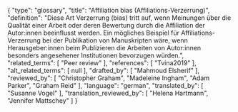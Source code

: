 {
    "type": "glossary",
    "title": "Affiliation bias (Affiliations-Verzerrung)",
    "definition": "Diese Art Verzerrung (bias) tritt auf, wenn Meinungen über die Qualität einer Arbeit oder deren Bewertung durch die Affiliation der Autor:innen beeinflusst werden. Ein mögliches Beispiel für Affiliations-Verzerrung bei der Publikation von Manuskripten wäre, wenn Herausgeber:innen beim Publizieren die Arbeiten von Autor:innen besonders angesehener Institutionen bevorzugen würden.",
    "related_terms": [
        "Peer review"
    ],
    "references": [
        "Tvina2019"
    ],
    "alt_related_terms": [
        null
    ],
    "drafted_by": [
        "Mahmoud Elsherif"
    ],
    "reviewed_by": [
        "Christopher Graham",
        "Madeleine Ingham",
        "Adam Parker",
        "Graham Reid"
    ],
    "language": "german",
    "translated_by": [
        "Susanne Vogel"
    ],
    "translation_reviewed_by": [
        "Helena Hartmann",
        "Jennifer Mattschey"
    ]
}